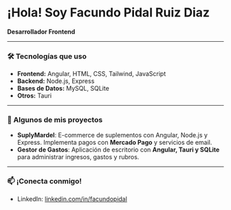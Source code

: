 # ¡Hola! Soy Facundo Pidal Ruiz Diaz

**Desarrollador Frontend**

---

### 🛠️ Tecnologías que uso

- **Frontend:** Angular, HTML, CSS, Tailwind, JavaScript
- **Backend:** Node.js, Express
- **Bases de Datos:** MySQL, SQLite
- **Otros:** Tauri

---

### 📌 Algunos de mis proyectos

- **SuplyMardel**: E-commerce de suplementos con Angular, Node.js y Express. Implementa pagos con **Mercado Pago** y servicios de email.  
- **Gestor de Gastos**: Aplicación de escritorio con **Angular, Tauri y SQLite** para administrar ingresos, gastos y rubros.  

---

### 📫 ¡Conecta conmigo!

- LinkedIn: [linkedin.com/in/facundopidal](https://www.linkedin.com/in/facundopidal)

